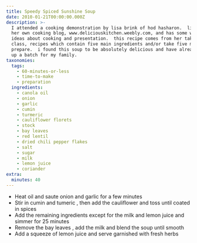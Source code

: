 ```yaml
---
title: Speedy Spiced Sunshine Soup
date: 2010-01-21T00:00:00.000Z
description: >-
  I attended a cooking demonstration by lisa brink of hod hasharon.  lisa has
  her own cooking blog, www.deliciouskitchen.weebly.com, and has some wonderful
  ideas about cooking and presentation.  this recipe comes from her take five
  class, recipes which contain five main ingredients and/or take five minites to
  prepare.  i found this soup to be absolutely delicious and have already made
  up a batch for my family.
taxonomies:
  tags:
    - 60-minutes-or-less
    - time-to-make
    - preparation
  ingredients:
    - canola oil
    - onion
    - garlic
    - cumin
    - turmeric
    - cauliflower florets
    - stock
    - bay leaves
    - red lentil
    - dried chili pepper flakes
    - salt
    - sugar
    - milk
    - lemon juice
    - coriander
extra:
  minutes: 40
---
```

 - Heat oil and saute onion and garlic for a few minutes
 - Stir in cumin and tumeric , then add the cauliflower and toss until coated in spices
 - Add the remaining ingredients except for the milk and lemon juice and simmer for 25 minutes
 - Remove the bay leaves , add the milk and blend the soup until smooth
 - Add a squeeze of lemon juice and serve garnished with fresh herbs
